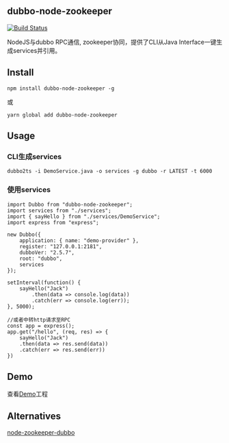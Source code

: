## dubbo-node-zookeeper
[![Build Status](https://travis-ci.org/thundernet8/dubbo-node.svg?branch=master)](https://travis-ci.org/thundernet8/dubbo-node)

NodeJS与dubbo RPC通信, zookeeper协同，提供了CLI从Java Interface一键生成services并引用。

## Install

```
npm install dubbo-node-zookeeper -g
```
或
```
yarn global add dubbo-node-zookeeper
```

## Usage

### CLI生成services
```
dubbo2ts -i DemoService.java -o services -g dubbo -r LATEST -t 6000
```

### 使用services
```
import Dubbo from "dubbo-node-zookeeper";
import services from "./services";
import { sayHello } from "./services/DemoService";
import express from "express";

new Dubbo({
    application: { name: "demo-provider" },
    register: "127.0.0.1:2181",
    dubboVer: "2.5.7",
    root: "dubbo",
    services
});

setInterval(function() {
    sayHello("Jack")
        .then(data => console.log(data))
        .catch(err => console.log(err));
}, 5000);

//或者中转http请求至RPC
const app = express();
app.get("/hello", (req, res) => {
    sayHello("Jack")
    .then(data => res.send(data))
    .catch(err => res.send(err))
})
```

## Demo
查看[Demo](./demo)工程

## Alternatives
[node-zookeeper-dubbo](https://www.npmjs.com/package/node-zookeeper-dubbo)